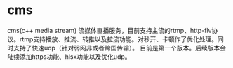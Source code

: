 # cms
cms(c++ media stream)
流媒体直播服务，目前支持主流的rtmp、http-flv协议。rtmp支持播放、推流、转推以及拉流功能。对秒开、卡顿作了优化处理。同时支持了快速udp（针对弱网非或者跨国传输）。
目前是第一个版本。后续版本会陆续添加https功能、hlsx功能以及优化udp。
